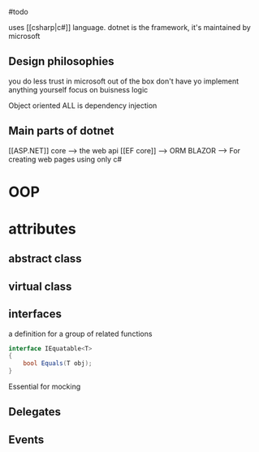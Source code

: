#todo

uses [[csharp|c#]] language. dotnet is the framework, it's maintained by microsoft

## Design philosophies

you do less
trust in microsoft
out of the box
don't have yo implement anything yourself 
focus on buisness logic



Object oriented
ALL is dependency injection

## Main parts of dotnet

[[ASP.NET]] core --> the web api
[[EF core]] --> ORM
BLAZOR --> For creating web pages using only c#

# OOP
# attributes

## abstract class
## virtual class
## interfaces
a definition for a group of related functions

```c#
interface IEquatable<T>
{
    bool Equals(T obj);
}
```
Essential for mocking 

## Delegates
## Events